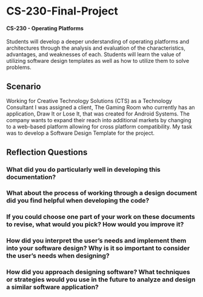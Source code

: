 # CS-230-Final-Project
#### CS-230 - Operating Platforms
Students will develop a deeper understanding of operating platforms and architectures through the analysis and evaluation of the characteristics, advantages, and weaknesses of each. Students will learn the value of utilizing software design templates as well as how to utilize them to solve problems.
## Scenario 
Working for Creative Technology Solutions (CTS) as a Technology Consultant I was assigned a client, The Gaming Room who currently has an application, Draw It or Lose It, that was created for Android Systems. The company wants to expand their reach into additional markets by changing to a web-based platform allowing for cross platform compatibility. My task was to develop a Software Design Template for the project. 
## Reflection Questions
###	What did you do particularly well in developing this documentation?
###	What about the process of working through a design document did you find helpful when developing the code?
###	If you could choose one part of your work on these documents to revise, what would you pick? How would you improve it?
###	How did you interpret the user’s needs and implement them into your software design? Why is it so important to consider the user’s needs when designing?
###	How did you approach designing software? What techniques or strategies would you use in the future to analyze and design a similar software application?

